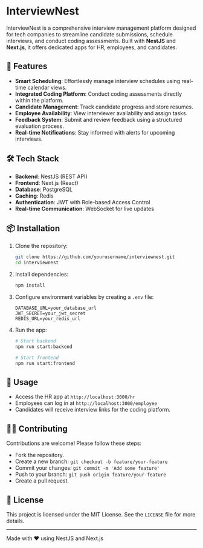 # InterviewNest

InterviewNest is a comprehensive interview management platform designed for tech companies to streamline candidate submissions, schedule interviews, and conduct coding assessments. Built with **NestJS** and **Next.js**, it offers dedicated apps for HR, employees, and candidates.

## 🚀 Features

- **Smart Scheduling**: Effortlessly manage interview schedules using real-time calendar views.
- **Integrated Coding Platform**: Conduct coding assessments directly within the platform.
- **Candidate Management**: Track candidate progress and store resumes.
- **Employee Availability**: View interviewer availability and assign tasks.
- **Feedback System**: Submit and review feedback using a structured evaluation process.
- **Real-time Notifications**: Stay informed with alerts for upcoming interviews.

## 🛠️ Tech Stack

- **Backend**: NestJS (REST API)
- **Frontend**: Next.js (React)
- **Database**: PostgreSQL
- **Caching**: Redis
- **Authentication**: JWT with Role-based Access Control
- **Real-time Communication**: WebSocket for live updates

## 📦 Installation

1. Clone the repository:
    ```bash
    git clone https://github.com/yourusername/interviewnest.git
    cd interviewnest
    ```

2. Install dependencies:
    ```bash
    npm install
    ```

3. Configure environment variables by creating a `.env` file:
    ```env
    DATABASE_URL=your_database_url
    JWT_SECRET=your_jwt_secret
    REDIS_URL=your_redis_url
    ```

4. Run the app:
    ```bash
    # Start backend
    npm run start:backend

    # Start frontend
    npm run start:frontend
    ```

## 🚦 Usage

- Access the HR app at `http://localhost:3000/hr`
- Employees can log in at `http://localhost:3000/employee`
- Candidates will receive interview links for the coding platform.

## 🧑‍💻 Contributing

Contributions are welcome! Please follow these steps:
- Fork the repository.
- Create a new branch: `git checkout -b feature/your-feature`
- Commit your changes: `git commit -m 'Add some feature'`
- Push to your branch: `git push origin feature/your-feature`
- Create a pull request.

## 📄 License

This project is licensed under the MIT License. See the `LICENSE` file for more details.

---

Made with ❤️ using NestJS and Next.js
